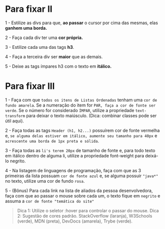 # Para fixar II

1 - Estilize as divs para que, **ao passar** o cursor por cima das mesmas, elas **ganhem uma borda.**

2 - Faça cada div ter uma **cor própria.**

3 - Estilize cada uma das tags **h3**.

4 - Faça a terceira div ser **maior** que as demais.

5 - Deixe as tags ímpares h3 com o texto em **itálico.**

# Para fixar III

1 - Faça com que `todos os itens de Listas Ordenadas` tenham uma `cor de fundo amarela`. Se a numeração do item for `PAR, faça a cor de fonte ser verde`. Se o número for considerado `ÍMPAR`, utilize a propriedade `text-transform` para deixar o texto maiúsculo. (Dica: combinar classes pode ser útil aqui).

2 - Faça todas as tags `Header (h1, h2...)` possuírem cor de fonte vermelha e, `se alguma delas estiver em itálico, aumente seu tamanho para 40px` e `acrescente uma borda de 1px preta e sólida`.

3 - Faça todas as `li's terem 20px` de tamanho de fonte e, para todo texto em itálico dentro de alguma li, utilize a propriedade font-weight para deixá-lo negrito.

4 - Na listagem de linguagens de programação, faça com que as 3 primeiras da lista possuam `cor de fonte azul` e, se alguma possuir `"java*"` no texto, utilize uma cor de fundo `rosa`.

5 - (Bônus) Para cada link na lista de aliados da pessoa desenvolvedora, faça com que ao passar o mouse sobre cada um, o texto fique em `negrito` e assuma a `cor de fonte "temática do site"`

> Dica 1: Utilize o seletor :hover para controlar o passar do mouse.
> Dica 2: Sugestão de cores padrão. StackOverflow (laranja), W3Schools (verde), MDN (preta), DevDocs (amarela), Trybe (verde).